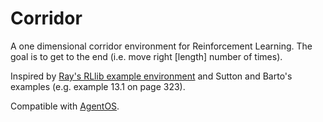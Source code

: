 # Corridor

A one dimensional corridor environment for Reinforcement Learning. The
goal is to get to the end (i.e. move right [length] number of times).

Inspired by [Ray's RLlib example
environment](https://github.com/ray-project/ray/blob/master/rllib/examples/custom_env.py)
and Sutton and Barto's examples (e.g. example 13.1 on page 323).


Compatible with [AgentOS](https://github.com/agentos-project/agentos).
